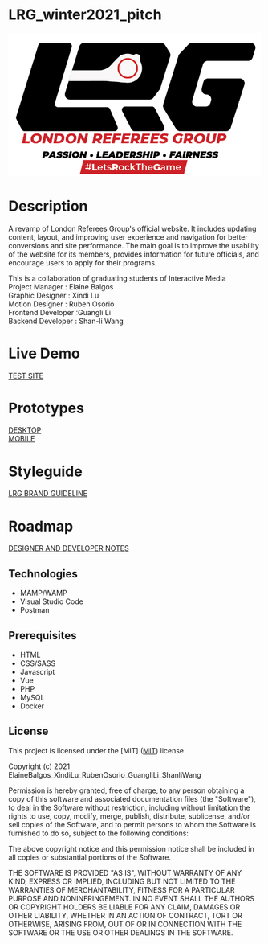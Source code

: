 # LRG_winter2021_pitch
![header image](img/readme.png "London Referees Group")

# Description

A revamp of London Referees Group's official website. It includes updating content, layout, and improving user experience and navigation for better conversions and site performance. The main goal is to improve the usability of the website for its members, provides information for future officials, and encourage users to apply for their programs.<br>

This is a collaboration of graduating students of Interactive Media<br>
Project Manager : Elaine Balgos<br>
Graphic Designer : Xindi Lu<br>
Motion Designer : Ruben Osorio<br>
Frontend Developer :Guangli Li<br>
Backend Developer : Shan-li Wang <br>

# Live Demo

[TEST SITE](https://londonreferees.com/#/)<br>

# Prototypes

[DESKTOP](https://xd.adobe.com/view/e7c7d666-032d-434f-bef2-5c40cb4fb344-b294/)<br>
[MOBILE](https://xd.adobe.com/view/81a6dcf1-314c-479e-b68a-82c97da11f7a-d4f5/)<br>

# Styleguide

[LRG BRAND GUIDELINE](https://drive.google.com/file/d/1P-iuW2frcjx49tLJFVgmhQHHV8_PRXRL/view?usp=sharing)<br>

# Roadmap

[DESIGNER AND DEVELOPER NOTES](https://docs.google.com/document/d/1dnMzIItQJXBdz44r2DFuqHdKDsmTiPsivwNlWZ1WLjU/edit?usp=sharing)<br>

## Technologies

- MAMP/WAMP
- Visual Studio Code
- Postman

## Prerequisites

- HTML
- CSS/SASS
- Javascript
- Vue
- PHP
- MySQL
- Docker

## License

This project is licensed under the [MIT]
([MIT](https://choosealicense.com/licenses/mit/)) license

Copyright (c) 2021 ElaineBalgos_XindiLu_RubenOsorio_GuangliLi_ShanliWang

Permission is hereby granted, free of charge, to any person obtaining a copy of this software and associated documentation files (the "Software"), to deal in the Software without restriction, including without limitation the rights to use, copy, modify, merge, publish, distribute, sublicense, and/or sell copies of the Software, and to permit persons to whom the Software is furnished to do so, subject to the following conditions:

The above copyright notice and this permission notice shall be included in all copies or substantial portions of the Software.

THE SOFTWARE IS PROVIDED "AS IS", WITHOUT WARRANTY OF ANY KIND, EXPRESS OR IMPLIED, INCLUDING BUT NOT LIMITED TO THE WARRANTIES OF MERCHANTABILITY, FITNESS FOR A PARTICULAR PURPOSE AND NONINFRINGEMENT. IN NO EVENT SHALL THE AUTHORS OR COPYRIGHT HOLDERS BE LIABLE FOR ANY CLAIM, DAMAGES OR OTHER LIABILITY, WHETHER IN AN ACTION OF CONTRACT, TORT OR OTHERWISE, ARISING FROM, OUT OF OR IN CONNECTION WITH THE SOFTWARE OR THE USE OR OTHER DEALINGS IN THE SOFTWARE.
